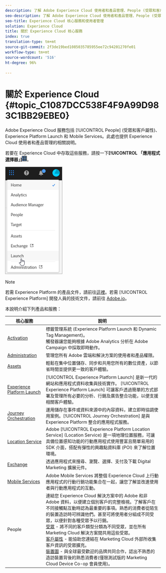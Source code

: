 ```yaml
---
description: 了解 Adobe Experience Cloud 使用者和產品管理、People (受眾和客戶屬性)、Journey Orchestration、Offers、Places、Experience Platform Launch 和 Mobile Services。
seo-description: 了解 Adobe Experience Cloud 使用者和產品管理、People (受眾和客戶屬性)、Offers、Experience Platform Launch 和 Mobile Services。
seo-title: Experience Cloud 核心服務和使用者管理
solution: Experience Cloud
title: 關於 Experience Cloud 核心服務
index: true
translation-type: tm+mt
source-git-commit: 2f3de19bed1085035785955ee72c94201270fe01
workflow-type: tm+mt
source-wordcount: '516'
ht-degree: 96%

---
```



# 關於 Experience Cloud {#topic_C1087DCC538F4F9A99D983C1BB29EBE0}

Adobe Experience Cloud 服務包括 [!UICONTROL People] (受眾和客戶屬性)、Experience Platform Launch 和 Mobile Services。此處也提供 Experience Cloud 使用者和產品管理的相關說明。

若要在 Experience Cloud 中存取這些服務，請按一下&#x200B;**[!UICONTROL 「應用程式選擇器」]**![](assets/menu-icon.png)。

![](assets/platform-core-services.png)

>[!NOTE]
>
>若需 Experience Platform 的產品文件，請前往[這裡](https://docs.adobe.com/content/help/zh-Hant/experience-platform/landing/home.html)。若需 [!UICONTROL Experience Platform] 開發人員的技術文件，請前往 [Adobe.io](https://www.adobe.io/apis/experienceplatform/home/services.html)。

本說明介紹下列產品和服務：

| 核心服務 | 說明 |
|--- |--- |
| [Activation](activation/activation.md) | 標籤管理系統 (Experience Platform Launch 和 Dynamic Tag Management)。<br>觸發器讓您能夠根據 Adobe Analytics 分析在 Adobe Campaign 中採取即時動作。 |
| [Administration](admin-getting-started/admin-getting-started.md) | 管理您所有 Adobe 雲端和解決方案的使用者和產品權限。 |
| [Assets](experience-cloud-assets/experience-cloud-assets.md) | 輕鬆在集中位置儲存、同步和共用您所有的數位資產，以節省時間並提供更一致的客戶體驗。 |
| [Experience Platform Launch](https://docs.adobe.com/content/help/zh-Hant/launch/using/overview.html) | [!UICONTROL Experience Platform Launch] 是新一代的網站和應用程式資料收集與技術實作。 [!UICONTROL Experience Platform Launch] 可讓客戶透過簡單的方式部署及管理所有必要的分析、行銷及廣告整合功能，以便支援相關客戶體驗。 |
| [Journey Orchestration](https://docs.adobe.com/content/help/zh-Hant/journeys/using/journey-orchestration-home.html) | 運用儲存在事件或資料來源中的內容資料，建立即時協調使用案例。[!UICONTROL Journey Orchestration] 是與 Experience Platform 整合的應用程式服務。 |
| [Location Service](https://docs.adobe.com/content/help/zh-Hant/places/using/home.translate.html) | Adobe [!UICONTROL Experience Platform Location Service] (Location Service) 是一項地理位置服務，可讓具備位置感知功能的行動應用程式使用豐富且簡單易用的 SDK 介面，搭配有彈性的興趣點資料庫 (POI) 來了解位置環境。 |
| [Exchange](exchange.md) | 透過應用程式來搜尋、瀏覽、選擇、支付及下載 Digital Marketing 擴展元件。 |
| [Mobile Services](https://docs.adobe.com/content/help/zh-Hant/mobile-services/using/home.html) | Adobe Mobile Services 將整個 Experience Cloud 上行動應用程式的行動行銷功能集合在一起，讓您了解並改進使用者與行動應用程式的互動。 |
| People | 連結您 Experience Cloud 解決方案中的 Adobe 和非 Adobe 資料，以便建立個別客戶的完整檢視。了解客戶在不同接觸點互動時認為最重要的事項。熟悉的消費者從陌生的裝置造訪時可辨識他們。甚至可將使用者分組成不同受眾，以便針對各種受眾予以行銷。<br>[受眾](audience-library/audience-library.md) - 將不同的客戶類型分類為不同受眾，並在所有 Marketing Cloud 解決方案間共用這些受眾。<br>[客戶屬性](attributes/attributes.md) - 能協助您連結在 Marketing Cloud 外部所收集客戶資訊的受眾擴充。<br>[裝置圖](https://landing.adobe.com/en/na/events/summit/275658-summit-co-op.html) - 與全球最受歡迎的品牌共同合作，認出不熟悉的造訪裝置背後的熟悉消費者(僅限測試版的 Marketing Cloud Device Co-op 會員使用)。 |

